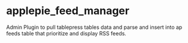 # applepie_feed_manager
Admin Plugin to pull tablepress tables data and parse and insert into ap feeds table that prioritize and display RSS feeds.
